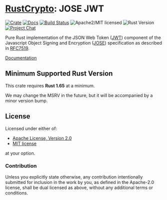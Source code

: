 # [RustCrypto]: JOSE JWT

[![Crate][crate-image]][crate-link]
[![Docs][docs-image]][docs-link]
[![Build Status][build-image]][build-link]
![Apache2/MIT licensed][license-image]
![Rust Version][rustc-image]
[![Project Chat][chat-image]][chat-link]

Pure Rust implementation of the JSON Web Token ([JWT]) component of the
Javascript Object Signing and Encryption ([JOSE]) specification as described
in [RFC7519].

[Documentation][docs-link]

## Minimum Supported Rust Version

This crate requires **Rust 1.65** at a minimum.

We may change the MSRV in the future, but it will be accompanied by a minor
version bump.

## License

Licensed under either of:

* [Apache License, Version 2.0](http://www.apache.org/licenses/LICENSE-2.0)
* [MIT license](http://opensource.org/licenses/MIT)

at your option.

### Contribution

Unless you explicitly state otherwise, any contribution intentionally submitted
for inclusion in the work by you, as defined in the Apache-2.0 license, shall be
dual licensed as above, without any additional terms or conditions.

[//]: # (badges)

[crate-image]: https://buildstats.info/crate/jose-jwt
[crate-link]: https://crates.io/crates/jose-jwt
[docs-image]: https://docs.rs/jose-jwt/badge.svg
[docs-link]: https://docs.rs/jose-jwt/
[license-image]: https://img.shields.io/badge/license-Apache2.0/MIT-blue.svg
[rustc-image]: https://img.shields.io/badge/rustc-1.65+-blue.svg
[chat-image]: https://img.shields.io/badge/zulip-join_chat-blue.svg
[chat-link]: https://rustcrypto.zulipchat.com/#narrow/stream/300570-formats
[build-image]: https://github.com/RustCrypto/JOSE/actions/workflows/jose-jwt.yml/badge.svg
[build-link]: https://github.com/RustCrypto/JOSE/actions/workflows/jose-jwt.yml

[//]: # (links)

[RustCrypto]: https://github.com/RustCrypto/
[JWT]: https://jose.readthedocs.io/en/latest/#jwt
[JOSE]: https://jose.readthedocs.io/
[RFC7519]: https://www.rfc-editor.org/rfc/rfc7519
